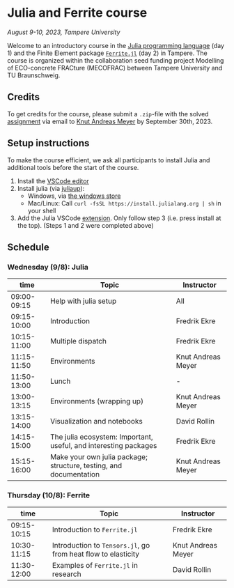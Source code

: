 # Julia and Ferrite course

*August 9-10, 2023, Tampere University*

Welcome to an introductory course in the [Julia programming
language](https://julialang.org/) (day 1) and the Finite Element package
[`Ferrite.jl`](https://ferrite-fem.github.io/) (day 2) in Tampere. The course is organized
within the collaboration seed funding project Modelling of ECO-concrete FRACture (MECOFRAC)
between Tampere University and TU Braunschweig.

## Credits
To get credits for the course, please submit a `.zip`-file with the solved 
[assignment](/assignment.md) via email to 
[Knut Andreas Meyer](mailto:k.a.meyer@tu-bs.de) by September 30th, 2023. 

## Setup instructions

To make the course efficient, we ask all participants to install Julia and additional tools
before the start of the course.

1. Install the [VSCode editor](https://code.visualstudio.com/)
2. Install julia (via [juliaup](https://github.com/JuliaLang/juliaup)):
   * Windows, via [the windows store](https://www.microsoft.com/store/apps/9NJNWW8PVKMN)
   * Mac/Linux: Call `curl -fsSL https://install.julialang.org | sh` in your shell
3. Add the Julia VSCode
   [extension](https://marketplace.visualstudio.com/items?itemName=julialang.language-julia).
   Only follow step 3 (i.e. press install at the top). (Steps 1 and 2 were completed above)


## Schedule

### Wednesday (9/8): Julia

|        time |                                                              Topic |         Instructor |
| ----------- | ------------------------------------------------------------------ | ------------------ |
| 09:00-09:15 | Help with julia setup                                              | All                |
| 09:15-10:00 | Introduction                                                       | Fredrik Ekre       |
| 10:15-11:00 | Multiple dispatch                                                  | Fredrik Ekre       |
| 11:15-11:50 | Environments                                                       | Knut Andreas Meyer |
| 11:50-13:00 | Lunch                                                              | -                  |
| 13:00-13:15 | Environments (wrapping up)                                         | Knut Andreas Meyer |
| 13:15-14:00 | Visualization and notebooks                                        | David Rollin       |
| 14:15-15:00 | The julia ecosystem: Important, useful, and interesting packages   | Fredrik Ekre       |
| 15:15-16:00 | Make your own julia package; structure, testing, and documentation | Knut Andreas Meyer |

### Thursday (10/8): Ferrite

|        time |                                                              Topic |         Instructor |
| ----------- | ------------------------------------------------------------------ | ------------------ |
| 09:15-10:15 | Introduction to `Ferrite.jl`                                       | Fredrik Ekre       |
| 10:30-11:15 | Introduction to `Tensors.jl`, go from heat flow to elasticity      | Knut Andreas Meyer |
| 11:30-12:00 | Examples of `Ferrite.jl` in research                               | David Rollin       |

